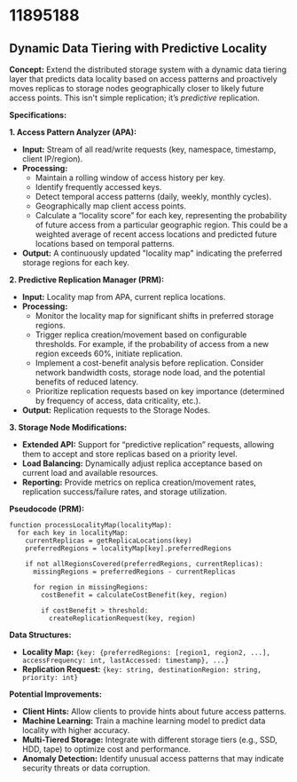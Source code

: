 # 11895188

## Dynamic Data Tiering with Predictive Locality

**Concept:** Extend the distributed storage system with a dynamic data tiering layer that predicts data locality based on access patterns and proactively moves replicas to storage nodes geographically closer to likely future access points. This isn't simple replication; it’s *predictive* replication.

**Specifications:**

**1.  Access Pattern Analyzer (APA):**

*   **Input:** Stream of all read/write requests (key, namespace, timestamp, client IP/region).
*   **Processing:**
    *   Maintain a rolling window of access history per key.
    *   Identify frequently accessed keys.
    *   Detect temporal access patterns (daily, weekly, monthly cycles).
    *   Geographically map client access points.
    *   Calculate a “locality score” for each key, representing the probability of future access from a particular geographic region.  This could be a weighted average of recent access locations and predicted future locations based on temporal patterns.
*   **Output:**  A continuously updated "locality map" indicating the preferred storage regions for each key.

**2. Predictive Replication Manager (PRM):**

*   **Input:** Locality map from APA, current replica locations.
*   **Processing:**
    *   Monitor the locality map for significant shifts in preferred storage regions.
    *   Trigger replica creation/movement based on configurable thresholds.  For example, if the probability of access from a new region exceeds 60%, initiate replication.
    *   Implement a cost-benefit analysis before replication. Consider network bandwidth costs, storage node load, and the potential benefits of reduced latency.
    *   Prioritize replication requests based on key importance (determined by frequency of access, data criticality, etc.).
*   **Output:**  Replication requests to the Storage Nodes.

**3. Storage Node Modifications:**

*   **Extended API:**  Support for “predictive replication” requests, allowing them to accept and store replicas based on a priority level.
*   **Load Balancing:**  Dynamically adjust replica acceptance based on current load and available resources.
*   **Reporting:**  Provide metrics on replica creation/movement rates, replication success/failure rates, and storage utilization.

**Pseudocode (PRM):**

```
function processLocalityMap(localityMap):
  for each key in localityMap:
    currentReplicas = getReplicaLocations(key)
    preferredRegions = localityMap[key].preferredRegions
    
    if not allRegionsCovered(preferredRegions, currentReplicas):
      missingRegions = preferredRegions - currentReplicas
      
      for region in missingRegions:
        costBenefit = calculateCostBenefit(key, region)
        
        if costBenefit > threshold:
          createReplicationRequest(key, region)
```

**Data Structures:**

*   **Locality Map:**  `{key: {preferredRegions: [region1, region2, ...],  accessFrequency: int, lastAccessed: timestamp}, ...}`
*   **Replication Request:** `{key: string, destinationRegion: string, priority: int}`

**Potential Improvements:**

*   **Client Hints:** Allow clients to provide hints about future access patterns.
*   **Machine Learning:** Train a machine learning model to predict data locality with higher accuracy.
*   **Multi-Tiered Storage:** Integrate with different storage tiers (e.g., SSD, HDD, tape) to optimize cost and performance.
*    **Anomaly Detection:** Identify unusual access patterns that may indicate security threats or data corruption.